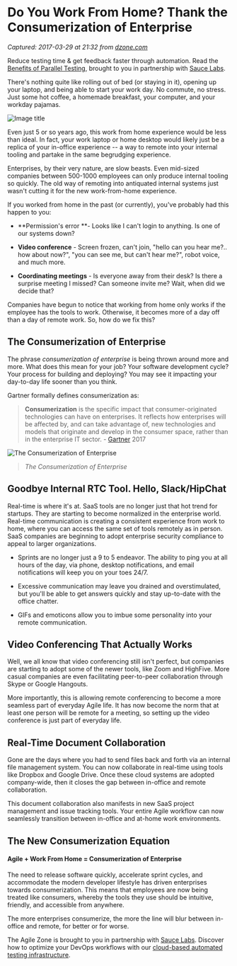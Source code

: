 # Do You Work From Home? Thank the Consumerization of Enterprise

_Captured: 2017-03-29 at 21:32 from [dzone.com](https://dzone.com/articles/the-consumerization-of-enterprise-and-what-it-mean?edition=286946&utm_source=Daily%20Digest&utm_medium=email&utm_campaign=dd%202017-03-29)_

Reduce testing time & get feedback faster through automation. Read the [Benefits of Parallel Testing](https://dzone.com/go?i=124039&u=http%3A%2F%2Finfo.saucelabs.com%2Fpaper-benefits-of-parallel-testing.html%3Futm_campaign%3Dparalleltestingwp%26utm_medium%3Dtextlink%26utm_source%3Ddzone-agile), brought to you in partnership with [Sauce Labs](https://dzone.com/go?i=124039&u=http%3A%2F%2Finfo.saucelabs.com%2Fpaper-benefits-of-parallel-testing.html%3Futm_campaign%3Dparalleltestingwp%26utm_medium%3Dtextlink%26utm_source%3Ddzone-agile).

There's nothing quite like rolling out of bed (or staying in it), opening up your laptop, and being able to start your work day. No commute, no stress. Just some hot coffee, a homemade breakfast, your computer, and your workday pajamas.

![Image title](https://dzone.com/storage/temp/4772336-hands-woman-legs-laptop.png)

Even just 5 or so years ago, this work from home experience would be less than ideal. In fact, your work laptop or home desktop would likely just be a replica of your in-office experience -- a way to remote into your internal tooling and partake in the same begrudging experience.

Enterprises, by their very nature, are slow beasts. Even mid-sized companies between 500-1000 employees can only produce internal tooling so quickly. The old way of remoting into antiquated internal systems just wasn't cutting it for the new work-from-home experience.

If you worked from home in the past (or currently), you've probably had this happen to you:

  * **Permission's error **\- Looks like I can't login to anything. Is one of our systems down?

  * **Video conference** \- Screen frozen, can't join, "hello can you hear me?.. how about now?", "you can see me, but can't hear me?", robot voice, and much more.

  * **Coordinating meetings** \- Is everyone away from their desk? Is there a surprise meeting I missed? Can someone invite me? Wait, when did we decide that?

Companies have begun to notice that working from home only works if the employee has the tools to work. Otherwise, it becomes more of a day off than a day of remote work. So, how do we fix this?

## The Consumerization of Enterprise

The phrase _consumerization of enterprise_ is being thrown around more and more. What does this mean for your job? Your software development cycle? Your process for building and deploying? You may see it impacting your day-to-day life sooner than you think.

Gartner formally defines consumerization as:

> **Consumerization** is the specific impact that consumer-originated technologies can have on enterprises. It reflects how enterprises will be affected by, and can take advantage of, new technologies and models that originate and develop in the consumer space, rather than in the enterprise IT sector. - [Gartner](http://www.gartner.com/it-glossary/consumerization) 2017 

![The Consumerization of Enterprise](https://dzone.com/storage/temp/4772748-consumerization.png)

> _The Consumerization of Enterprise_

## Goodbye Internal RTC Tool. Hello, Slack/HipChat

Real-time is where it's at. SaaS tools are no longer just that hot trend for startups. They are starting to become normalized in the enterprise world. Real-time communication is creating a consistent experience from work to home, where you can access the same set of tools remotely as in person. SaaS companies are beginning to adopt enterprise security compliance to appeal to larger organizations.

  * Sprints are no longer just a 9 to 5 endeavor. The ability to ping you at all hours of the day, via phone, desktop notifications, and email notifications will keep you on your toes 24/7.

  * Excessive communication may leave you drained and overstimulated, but you'll be able to get answers quickly and stay up-to-date with the office chatter.

  * GIFs and emoticons allow you to imbue some personality into your remote communication.

## Video Conferencing That Actually Works

Well, we all know that video conferencing still isn't perfect, but companies are starting to adopt some of the newer tools, like Zoom and HighFive. More casual companies are even facilitating peer-to-peer collaboration through Skype or Google Hangouts.

More importantly, this is allowing remote conferencing to become a more seamless part of everyday Agile life. It has now become the norm that at least one person will be remote for a meeting, so setting up the video conference is just part of everyday life.

## Real-Time Document Collaboration

Gone are the days where you had to send files back and forth via an internal file management system. You can now collaborate in real-time using tools like Dropbox and Google Drive. Once these cloud systems are adopted company-wide, then it closes the gap between in-office and remote collaboration.

This document collaboration also manifests in new SaaS project management and issue tracking tools. Your entire Agile workflow can now seamlessly transition between in-office and at-home work environments.

## The New Consumerization Equation

#### Agile + Work From Home = Consumerization of Enterprise

The need to release software quickly, accelerate sprint cycles, and accommodate the modern developer lifestyle has driven enterprises towards consumerization. This means that employees are now being treated like consumers, whereby the tools they use should be intuitive, friendly, and accessible from anywhere.

The more enterprises consumerize, the more the line will blur between in-office and remote, for better or for worse.

The Agile Zone is brought to you in partnership with [Sauce Labs](https://dzone.com/go?i=121022&u=http%3A%2F%2Finfo.saucelabs.com%2FHow-to-Get-the-Most-out-of-CICD-Workflow.html%3Futm_campaign%3Ddevops%2Bwp%26utm_medium%3Dtextlink%26utm_source%3Ddzone-agile). Discover how to optimize your DevOps workflows with our [cloud-based automated testing infrastructure](https://dzone.com/go?i=121022&u=http%3A%2F%2Finfo.saucelabs.com%2FHow-to-Get-the-Most-out-of-CICD-Workflow.html%3Futm_campaign%3Ddevops%2Bwp%26utm_medium%3Dtextlink%26utm_source%3Ddzone-agile).
